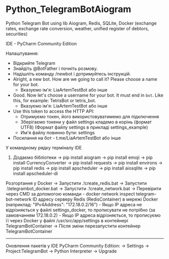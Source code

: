 # Python_TelegramBotAiogram
Python Telegram Bot using lib Aiogram, Redis, SQLite, Docker (exchange rates, exchange rate conversion, weather, unified register of debtors, securities)

IDE - PyCharm Community Edition

Налаштування:
 - Відкрийте Telegram
 - Знайдіть @BotFather і почніть розмову.
 - Надішліть команду /newbot і дотримуйтесь інструкцій.
 - Alright, a new bot. How are we going to call it? Please choose a name for your bot.
   - Вказуємо ім'я: LiaArtemTestBot або інше
 - Good. Now let's choose a username for your bot. It must end in `bot`. Like this, for example: TetrisBot or tetris_bot.
   - Вказуємо ім'я: LiaArtemTestBot або інше
 - Use this token to access the HTTP API:
   - Отримуємо токен, його використовуватимемо для підключення
   - Зберігаємо токени у файл settings кладемо в корінь (формат UTF8) (Формат файлу settings в прикладі settings_example)
   - Им'я файлу повинно бути: settings
 - Посилання на бот - t.me/LiaArtemTestBot або інше

У командному рядку терміналу IDE
1) Додаємо бібліотеки
-> pip install aiogram
-> pip install emoji
-> pip install CurrencyConverter
-> pip install requests
-> pip install environs
-> pip install redis
-> pip install apscheduler
-> pip install aiosqlite
-> pip install apscheduler-di

Розгортання у Docker
-> Запустити .\!create_redis.bat
-> Запустити .\telegrambot_docker.bat
-> Запустити .\!create_network.bat
-> Перевірити через CMD за допомогою команди - docker network inspect telegram-bot-network
   ID адресу серверу Redis (RedisContainer) в мережі Docker (наприклад: "IPv4Address": "172.18.0.2/16")
    - Якщо IP адреса не відрізняється у файлі settings_docker, то прописувати не потрібно (за замовчанням 172.18.0.2)
    - Якщо IP адреса відрізняється, то прописуємо її через Docker у файлі /usr/src/app/settings в контейнері TelegramBotContainer
-> Після зміни перезапустити контейнер TelegramBotContainer

---------------------------------------------------
Оновлення пакетів у IDE PyCharm Community Edition:
-> Settings -> Project:TelegramBot -> Python Interpreter -> Upgrade
